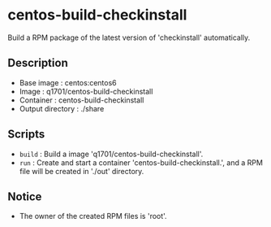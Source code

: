 centos-build-checkinstall
=========================

Build a RPM package of the latest version of 'checkinstall' automatically.

Description
-----------

* Base image : centos:centos6
* Image : q1701/centos-build-checkinstall
* Container : centos-build-checkinstall
* Output directory : ./share

Scripts
-------

* `build` : Build a image 'q1701/centos-build-checkinstall'.
* `run` : Create and start a container 'centos-build-checkinstall.', 
and a RPM file will be created in './out' directory.

Notice
------

* The owner of the created RPM files is 'root'.

